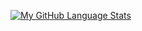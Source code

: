 <!---
- 👋 Hi, I’m @chyneyee
- 👀 I’m interested in ...
- 🌱 I’m currently learning ...
- 💞️ I’m looking to collaborate on ...
- 📫 How to reach me ...
--->

<!---
chyneyee/chyneyee is a ✨ special ✨ repository because its `README.md` (this file) appears on your GitHub profile.
You can click the Preview link to take a look at your changes.
--->

[![My GitHub Language Stats](https://github-readme-stats.vercel.app/api/top-langs/?username=chyneyee&langs_count=5&theme=tokyonight)]()

<!---[![GitHub stats](https://github-readme-stats.vercel.app/api?username=chyneyee)](https://github.com/chyneyee/github-readme-stats)--->
